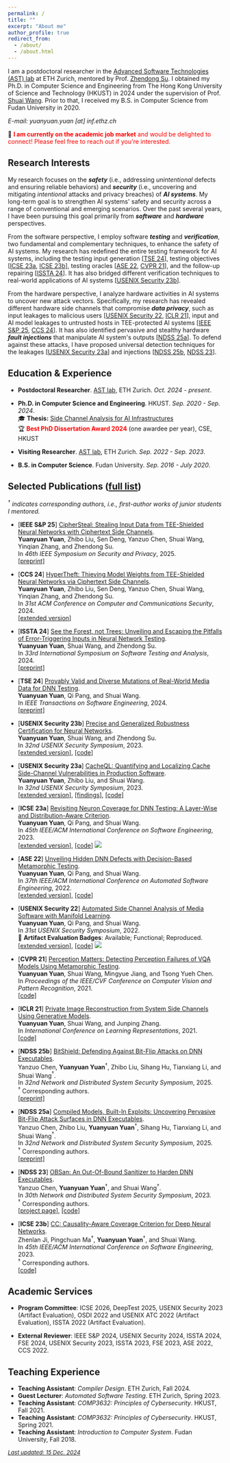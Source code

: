 ```yaml
---
permalink: /
title: ""
excerpt: "About me"
author_profile: true
redirect_from: 
  - /about/
  - /about.html
---
```


I am a postdoctoral researcher in the [Advanced Software Technologies (AST) lab](https://ast.ethz.ch/) at ETH Zurich, mentored by Prof. [Zhendong Su](https://people.inf.ethz.ch/suz/). 
I obtained my Ph.D. in Computer Science and Engineering from The Hong Kong University of Science and Technology (HKUST) in 2024 under the supervision of Prof. [Shuai Wang](https://www.cse.ust.hk/~shuaiw/).
Prior to that, I received my B.S. in Computer Science from Fudan University in 2020.

*E-mail: yuanyuan.yuan [at] inf.ethz.ch*

🌟 <span style="color:red">**I am currently on the academic job market** and would be delighted to connect! Please feel free to reach out if you're interested.</span>

## Research Interests

My research focuses on the ***safety*** (i.e., addressing *unintentional* defects and ensuring reliable behaviors) and ***security*** (i.e., uncovering and mitigating *intentional* attacks and privacy breaches) of ***AI systems***. My long-term goal is to strengthen AI systems' safety and security across a range of conventional and emerging scenarios. Over the past several years, I have been pursuing this goal primarily from ***software*** and ***hardware*** perspectives.

From the software perspective, I employ software ***testing*** and ***verification***, two fundamental and complementary techniques, to enhance the safety of AI systems. My research has redefined the entire testing framework for AI systems, including the testing input generation [[TSE 24](https://ieeexplore.ieee.org/document/10462634)], testing objectives [[ICSE 23a](https://dl.acm.org/doi/pdf/10.1109/ICSE48619.2023.00107), [ICSE 23b](https://dl.acm.org/doi/pdf/10.1109/ICSE48619.2023.00153)], testing oracles [[ASE 22](https://dl.acm.org/doi/abs/10.1145/3551349.3561157), [CVPR 21](https://openaccess.thecvf.com/content/CVPR2021/html/Yuan_Perception_Matters_Detecting_Perception_Failures_of_VQA_Models_Using_Metamorphic_CVPR_2021_paper.html)], and the follow-up repairing [[ISSTA 24](https://dl.acm.org/doi/abs/10.1145/3650212.3680385)]. It has also bridged different verification techniques to real-world applications of AI systems [[USENIX Security 23b](https://www.usenix.org/conference/usenixsecurity23/presentation/yuan-yuanyuan-certification)].


From the hardware perspective, I analyze hardware activities in AI systems to uncover new attack vectors. Specifically, my research has revealed different hardware side channels that compromise ***data privacy***, such as input leakages to malicious users [[USENIX Security 22](https://www.usenix.org/conference/usenixsecurity22/presentation/yuan), [ICLR 21](https://openreview.net/forum?id=y06VOYLcQXa)], input and AI model leakages to untrusted hosts in TEE-protected AI systems [[IEEE S&P 25](https://yuanyuan-yuan.github.io/files/sp25-Cipher-Steal.pdf), [CCS 24](https://yuanyuan-yuan.github.io/files/ccs24-HyperTheft.pdf)]. It has also identified pervasive and stealthy hardware ***fault injections*** that manipulate AI system's outputs [[NDSS 25a](https://yuanyuan-yuan.github.io/files/ndss25-exe-BFA.pdf)]. To defend against these attacks, I have proposed universal detection techniques for the leakages [[USENIX Security 23a](https://www.usenix.org/conference/usenixsecurity23/presentation/yuanyuanyuan)] and injections [[NDSS 25b](), [NDSS 23](https://www.ndss-symposium.org/wp-content/uploads/2023/02/ndss2023_f103_paper.pdf)].

## Education & Experience

- **Postdoctoral Researcher**. [AST lab](https://ast.ethz.ch/), ETH Zurich. *Oct. 2024 - present*.

- **Ph.D. in Computer Science and Engineering**. HKUST. *Sep. 2020 - Sep. 2024*.  
🎓 **Thesis:** [Side Channel Analysis for AI Infrastructures](https://yuanyuan-yuan.github.io/files/phd-thesis.pdf)  
🏆 <span style="color:red">**Best PhD Dissertation Award 2024**</span> (one awardee per year), CSE, HKUST

- **Visiting Researcher**. [AST lab](https://ast.ethz.ch/), ETH Zurich. *Sep. 2022 - Sep. 2023*.

- **B.S. in Computer Science**. Fudan University. *Sep. 2016 - July 2020*.

## Selected Publications ([full list](https://yuanyuan-yuan.github.io/publications/))

*$^\dagger$ indicates corresponding authors, i.e., first-author works of junior students I mentored.*

- [**IEEE S&P 25**] <u>CipherSteal: Stealing Input Data from TEE-Shielded Neural Networks with Ciphertext Side Channels</u>.  
**Yuanyuan Yuan**, Zhibo Liu, Sen Deng, Yanzuo Chen, Shuai Wang, Yinqian Zhang, and Zhendong Su.  
In *46th IEEE Symposium on Security and Privacy*, 2025.   
[[preprint]](https://yuanyuan-yuan.github.io/files/sp25-Cipher-Steal.pdf)

- [**CCS 24**] [HyperTheft: Thieving Model Weights from TEE-Shielded Neural Networks via Ciphertext Side Channels](https://dl.acm.org/doi/pdf/10.1145/3658644.3690317).  
**Yuanyuan Yuan**, Zhibo Liu, Sen Deng, Yanzuo Chen, Shuai Wang, Yinqian Zhang, and Zhendong Su.  
In *31st ACM Conference on Computer and Communications Security*, 2024.  
[[extended version]](https://yuanyuan-yuan.github.io/files/ccs24-HyperTheft-full.pdf)

- [**ISSTA 24**] [See the Forest, not Trees: Unveiling and Escaping the Pitfalls of Error-Triggering Inputs in Neural Network Testing](https://dl.acm.org/doi/abs/10.1145/3650212.3680385).  
**Yuanyuan Yuan**, Shuai Wang, and Zhendong Su.  
In *33rd International Symposium on Software Testing and Analysis*, 2024.  
[[preprint]](https://yuanyuan-yuan.github.io/files/issta24-EP.pdf)

- [**TSE 24**] [Provably Valid and Diverse Mutations of Real-World Media Data for DNN Testing](https://ieeexplore.ieee.org/document/10462634).  
**Yuanyuan Yuan**, Qi Pang, and Shuai Wang.  
In *IEEE Transactions on Software Engineering*, 2024.  
[[preprint]](https://arxiv.org/abs/2112.01956)

- [**USENIX Security 23b**] [Precise and Generalized Robustness Certification for Neural Networks](https://www.usenix.org/conference/usenixsecurity23/presentation/yuan-yuanyuan-certification).  
**Yuanyuan Yuan**, Shuai Wang, and Zhendong Su.  
In *32nd USENIX Security Symposium*, 2023.  
[[extended version]](https://arxiv.org/pdf/2306.06747.pdf), [[code]](https://github.com/Yuanyuan-Yuan/GCert)

- [**USENIX Security 23a**] [CacheQL: Quantifying and Localizing Cache Side-Channel Vulnerabilities in Production Software](https://www.usenix.org/conference/usenixsecurity23/presentation/yuanyuanyuan).  
**Yuanyuan Yuan**, Zhibo Liu, and Shuai Wang.  
In *32nd USENIX Security Symposium*, 2023.  
[[extended version]](https://arxiv.org/pdf/2209.14952.pdf), [[findings]](https://sites.google.com/view/cache-ql#h.pgsarsaxsdsv), [[code]](https://github.com/Yuanyuan-Yuan/CacheQL)

- [**ICSE 23a**] [Revisiting Neuron Coverage for DNN Testing: A Layer-Wise and Distribution-Aware Criterion](https://dl.acm.org/doi/pdf/10.1109/ICSE48619.2023.00107).  
**Yuanyuan Yuan**, Qi Pang, and Shuai Wang.  
In *45th IEEE/ACM International Conference on Software Engineering*, 2023.  
[[extended version]](https://arxiv.org/abs/2112.01955), [[code]](https://github.com/Yuanyuan-Yuan/NeuraL-Coverage) <a href="https://github.com/Yuanyuan-Yuan/NeuraL-Coverage" target="_blank"><img src="https://img.shields.io/github/stars/Yuanyuan-Yuan/NeuraL-Coverage.svg?style=social&label=Star&maxAge=180"></a>

- [**ASE 22**] [Unveiling Hidden DNN Defects with Decision-Based Metamorphic Testing](https://dl.acm.org/doi/abs/10.1145/3551349.3561157).  
**Yuanyuan Yuan**, Qi Pang, and Shuai Wang.  
In *37th IEEE/ACM International Conference on Automated Software Engineering*, 2022.  
[[extended version]](https://arxiv.org/pdf/2210.04942.pdf), [[code]](https://github.com/Yuanyuan-Yuan/Decision-Oracle)

- [**USENIX Security 22**] [Automated Side Channel Analysis of Media Software with Manifold Learning](https://www.usenix.org/conference/usenixsecurity22/presentation/yuan).  
**Yuanyuan Yuan**, Qi Pang, and Shuai Wang.  
In *31st USENIX Security Symposium*, 2022.  
🏅 **Artifact Evaluation Badges**: Available; Functional; Reproduced.    
[[extended version]](https://arxiv.org/pdf/2112.04947.pdf), [[code]](https://github.com/Yuanyuan-Yuan/Manifold-SCA) <a href="https://github.com/Yuanyuan-Yuan/Manifold-SCA" target="_blank"><img src="https://img.shields.io/github/stars/Yuanyuan-Yuan/Manifold-SCA.svg?style=social&label=Star&maxAge=180"></a>

- [**CVPR 21**] [Perception Matters: Detecting Perception Failures of VQA Models Using Metamorphic Testing](https://openaccess.thecvf.com/content/CVPR2021/html/Yuan_Perception_Matters_Detecting_Perception_Failures_of_VQA_Models_Using_Metamorphic_CVPR_2021_paper.html).  
**Yuanyuan Yuan**, Shuai Wang, Mingyue Jiang, and Tsong Yueh Chen.  
In *Proceedings of the IEEE/CVF Conference on Computer Vision and Pattern Recognition*, 2021.  
[[code]](https://github.com/MetaVQA/MetaVQA)

- [**ICLR 21**] [Private Image Reconstruction from System Side Channels Using Generative Models](https://openreview.net/forum?id=y06VOYLcQXa).  
**Yuanyuan Yuan**, Shuai Wang, and Junping Zhang.  
In *International Conference on Learning Representations*, 2021.  
[[code]](https://github.com/genSCA/genSCA)

- [**NDSS 25b**] <u>BitShield: Defending Against Bit-Flip Attacks on DNN Executables</u>.  
Yanzuo Chen, **Yuanyuan Yuan**$^\dagger$, Zhibo Liu, Sihang Hu, Tianxiang Li, and Shuai Wang$^\dagger$.  
In *32nd Network and Distributed System Security Symposium*, 2025.  
$^\dagger$ Corresponding authors.  
[[preprint]](https://yuanyuan-yuan.github.io/files/ndss25-BitShield.pdf)

- [**NDSS 25a**] <u>Compiled Models, Built-In Exploits: Uncovering Pervasive Bit-Flip Attack Surfaces in DNN Executables</u>.  
Yanzuo Chen, Zhibo Liu, **Yuanyuan Yuan**$^\dagger$, Sihang Hu, Tianxiang Li, and Shuai Wang$^\dagger$.  
In *32nd Network and Distributed System Security Symposium*, 2025.  
$^\dagger$ Corresponding authors.  
[[preprint]](https://yuanyuan-yuan.github.io/files/ndss25-exe-BFA.pdf)

- [**NDSS 23**] [OBSan: An Out-Of-Bound Sanitizer to Harden DNN Executables](https://www.ndss-symposium.org/wp-content/uploads/2023/02/ndss2023_f103_paper.pdf).  
Yanzuo Chen, **Yuanyuan Yuan**$^\dagger$, and Shuai Wang$^\dagger$.  
In *30th Network and Distributed System Security Symposium*, 2023.  
$^\dagger$ Corresponding authors.  
[[project page]](https://sites.google.com/view/oob-sanitizer/), [[code]](https://github.com/yanzuochen/obsan)

- [**ICSE 23b**] [CC: Causality-Aware Coverage Criterion for Deep Neural Networks](https://dl.acm.org/doi/pdf/10.1109/ICSE48619.2023.00153).  
Zhenlan Ji, Pingchuan Ma$^\dagger$, **Yuanyuan Yuan**$^\dagger$, and Shuai Wang.  
In *45th IEEE/ACM International Conference on Software Engineering*, 2023.  
$^\dagger$ Corresponding authors.  
[[code]](https://github.com/ZhenlanJi/DL_CC)


## Academic Services

- **Program Committee**: ICSE 2026, DeepTest 2025, USENIX Security 2023 (Artifact Evaluation), OSDI 2022 and USENIX ATC 2022 (Artifact Evaluation), ISSTA 2022 (Artifact Evaluation).

- **External Reviewer**: IEEE S&P 2024, USENIX Security 2024, ISSTA 2024, FSE 2024, USENIX Security 2023, ISSTA 2023, FSE 2023, ASE 2022, CCS 2022.
<!-- POPL 2020 Artifact Evaluation, ICICS 2020, ICICS 2021, AsiaCCS 2021, AsiaCCS 2022, Journal of System and Software.  -->

## Teaching Experience

- **Teaching Assistant**: *Compiler Design*. ETH Zurich, Fall 2024.
- **Guest Lecturer**: *Automated Software Testing*. ETH Zurich, Spring 2023.
- **Teaching Assistant**: *COMP3632: Principles of Cybersecurity*. HKUST, Fall 2021.
- **Teaching Assistant**: *COMP3632: Principles of Cybersecurity*. HKUST, Spring 2021.
- **Teaching Assistant**: *Introduction to Computer System*. Fudan University, Fall 2018.


<!-- <p align="center">
  <script type="text/javascript" src="//rf.revolvermaps.com/0/0/8.js?i=58fqm6u2ofs&amp;m=0&amp;c=ff0000&amp;cr1=ffffff&amp;f=arial&amp;l=33&amp;s=200" async="async"></script>
</p> -->

*<font size="2"><u>Last updated: 15 Dec. 2024</u></font>*